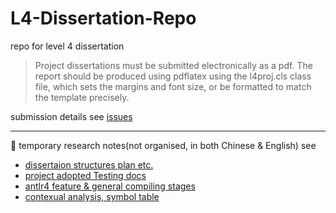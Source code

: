 # L4-Dissertation-Repo

repo for level 4 dissertation

> Project dissertations must be submitted electronically as a pdf. The report should be produced using pdflatex using the l4proj.cls class file, which sets the margins and font size, or be formatted to match the template precisely.

submission details see [issues](https://github.com/2359451d/L4-Dissertation-Repo/issues)

---

:pushpin: temporary research notes(not organised, in both Chinese & English) see

* [dissertaion structures plan etc.](https://docs.google.com/document/d/1OF4Dv5wznpWYODOL4j82I1KjFlrZvhx4xj414S0izjQ/edit?usp=sharing)
* [project adopted Testing docs](https://docs.google.com/document/d/1sPUqUW5wX3y3AOAMlwh8VDS_ALbCMDg96_mIKJy_MZ4/edit?usp=sharing)
* [antlr4 feature & general compiling stages](https://docs.google.com/document/d/11fCyfKIpjDdbwIPtmG4gVL14b2D1BLM4bHNle451ImY/edit?usp=sharing)
* [contexual analysis, symbol table](https://docs.google.com/document/d/1sZjSdXvbLkj58-ezAonxu3Kn3HGEoYaE8N3WV49C9j0/edit?usp=sharing)